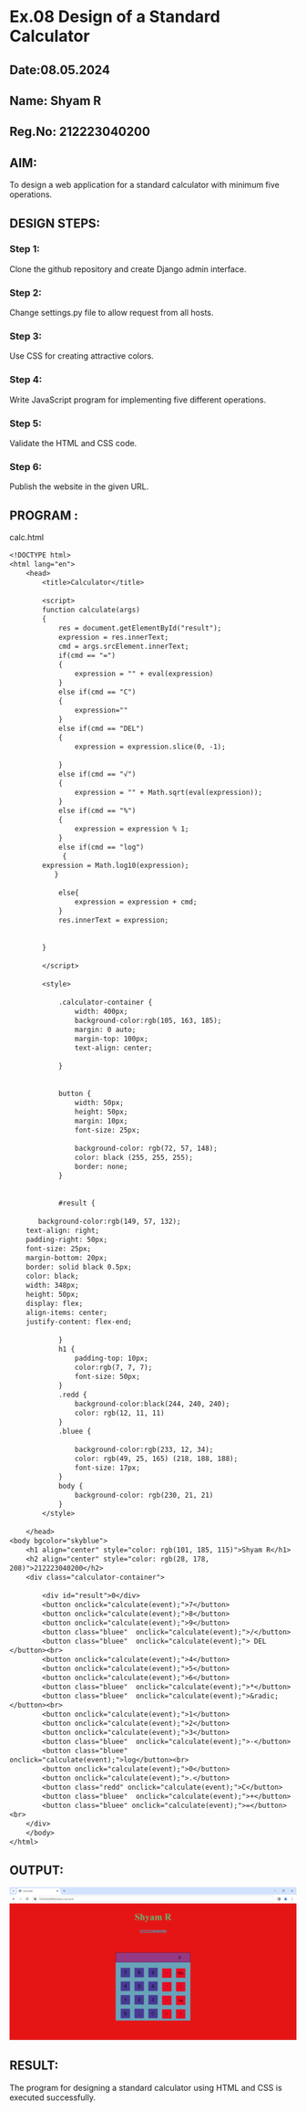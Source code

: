 # Ex.08 Design of a Standard Calculator
## Date:08.05.2024
## Name: Shyam R
## Reg.No: 212223040200
## AIM:
To design a web application for a standard calculator with minimum five operations.

## DESIGN STEPS:

### Step 1:
Clone the github repository and create Django admin interface.

### Step 2:
Change settings.py file to allow request from all hosts.

### Step 3:
Use CSS for creating attractive colors.

### Step 4:
Write JavaScript program for implementing five different operations.

### Step 5:
Validate the HTML and CSS code.

### Step 6:
Publish the website in the given URL.

## PROGRAM :
calc.html
```
<!DOCTYPE html>
<html lang="en">
    <head>
        <title>Calculator</title>
        
        <script>
        function calculate(args)
        {
            res = document.getElementById("result");
            expression = res.innerText;
            cmd = args.srcElement.innerText;
            if(cmd == "=")
            {
                expression = "" + eval(expression)
            }
            else if(cmd == "C")
            {
                expression=""
            }
            else if(cmd == "DEL")
            {
                expression = expression.slice(0, -1);

            }
            else if(cmd == "√")
            {
                expression = "" + Math.sqrt(eval(expression));
            }
            else if(cmd == "%")
            {
                expression = expression % 1;
            }
            else if(cmd == "log")
             {
        expression = Math.log10(expression);
           }
       
            else{
                expression = expression + cmd;
            }
            res.innerText = expression;
            

        }
         
        </script>

        <style>
          
            .calculator-container {
                width: 400px;
                background-color:rgb(105, 163, 185);
                margin: 0 auto; 
                margin-top: 100px;
                text-align: center;
                
            }

           
            button {
                width: 50px;
                height: 50px;
                margin: 10px; 
                font-size: 25px; 
                
                background-color: rgb(72, 57, 148); 
                color: black (255, 255, 255); 
                border: none;
            }

          
            #result {
                
       background-color:rgb(149, 57, 132);
    text-align: right;
    padding-right: 50px;
    font-size: 25px;
    margin-bottom: 20px; 
    border: solid black 0.5px;
    color: black;
    width: 348px;
    height: 50px;
    display: flex;
    align-items: center;
    justify-content: flex-end;

            }
            h1 {
                padding-top: 10px;
                color:rgb(7, 7, 7);
                font-size: 50px;
            }
            .redd {
                background-color:black(244, 240, 240);
                color: rgb(12, 11, 11)
            }
            .bluee {
                
                background-color:rgb(233, 12, 34);
                color: rgb(49, 25, 165) (218, 188, 188);
                font-size: 17px;
            }
            body {
                background-color: rgb(230, 21, 21)
            }
        </style>

    </head>
<body bgcolor="skyblue">
    <h1 align="center" style="color: rgb(101, 185, 115)">Shyam R</h1>
    <h2 align="center" style="color: rgb(28, 178, 208)">212223040200</h2>
    <div class="calculator-container">
        
        <div id="result">0</div>
        <button onclick="calculate(event);">7</button>
        <button onclick="calculate(event);">8</button>
        <button onclick="calculate(event);">9</button>
        <button class="bluee"  onclick="calculate(event);">/</button>
        <button class="bluee"  onclick="calculate(event);"> DEL </button><br>
        <button onclick="calculate(event);">4</button>
        <button onclick="calculate(event);">5</button>
        <button onclick="calculate(event);">6</button>
        <button class="bluee"  onclick="calculate(event);">*</button>
        <button class="bluee"  onclick="calculate(event);">&radic; </button><br>
        <button onclick="calculate(event);">1</button>
        <button onclick="calculate(event);">2</button>
        <button onclick="calculate(event);">3</button>
        <button class="bluee"  onclick="calculate(event);">-</button>
        <button class="bluee"  onclick="calculate(event);">log</button><br>
        <button onclick="calculate(event);">0</button>
        <button onclick="calculate(event);">.</button>
        <button class="redd" onclick="calculate(event);">C</button>
        <button class="bluee"  onclick="calculate(event);">+</button>
        <button class="bluee" onclick="calculate(event);">=</button><br>
    </div>
    </body>
</html>
```

## OUTPUT:

![alt text](<Screenshot 2024-05-08 155823.png>)


## RESULT:
The program for designing a standard calculator using HTML and CSS is executed successfully.
